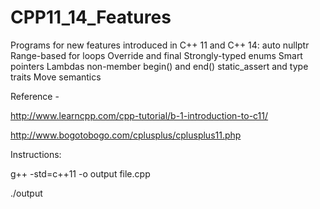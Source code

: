 # CPP11_14_Features
Programs for new features introduced in C++ 11 and C++ 14:
auto
nullptr
Range-based for loops
Override and final
Strongly-typed enums
Smart pointers 
Lambdas
non-member begin() and end()
static_assert and type traits
Move semantics

Reference -

http://www.learncpp.com/cpp-tutorial/b-1-introduction-to-c11/

http://www.bogotobogo.com/cplusplus/cplusplus11.php

Instructions:

g++ -std=c++11 -o output file.cpp

./output
